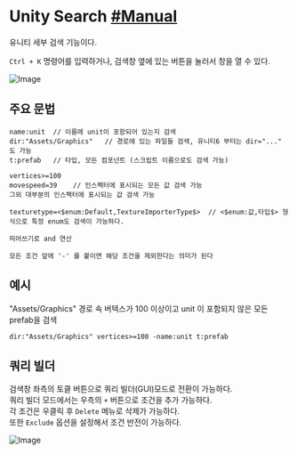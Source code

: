# Unity Search [#Manual](https://docs.unity3d.com/kr/current/Manual/search-overview.html)
유니티 세부 검색 기능이다.

`Ctrl + K` 명령어를 입력하거나, 검색창 옆에 있는 버튼을 눌러서 창을 열 수 있다.

![Image](https://github.com/user-attachments/assets/8d78d2a7-8187-4908-8ada-ff857c1c2b4f)


## 주요 문법
```
name:unit  // 이름에 unit이 포함되어 있는지 검색
dir:"Assets/Graphics"   // 경로에 있는 파일들 검색, 유니티6 부터는 dir="..." 도 가능
t:prefab   // 타입, 모든 컴포넌트 (스크립트 이름으로도 검색 가능)

vertices>=100
movespeed=39    // 인스펙터에 표시되는 모든 값 검색 가능
그외 대부분의 인스펙터에 표시되는 값 검색 가능

texturetype=<$enum:Default,TextureImporterType$>  // <$enum:값,타입$> 형식으로 특정 enum도 검색이 가능하다.

띄어쓰기로 and 연산

모든 조건 앞에 '-' 를 붙이면 해당 조건을 제외한다는 의미가 된다
```

## 예시
"Assets/Graphics" 경로 속 버텍스가 100 이상이고 unit 이 포함되지 않은 모든 prefab을 검색
```
dir:"Assets/Graphics" vertices>=100 -name:unit t:prefab
```

## 쿼리 빌더
검색창 좌측의 토클 버튼으로 쿼리 빌더(GUI)모드로 전환이 가능하다.  
쿼리 빌더 모드에서는 우측의 `+` 버튼으로 조건을 추가 가능하다.  
각 조건은 우클릭 후 `Delete` 메뉴로 삭제가 가능하다.  
또한 `Exclude` 옵션을 설정해서 조건 반전이 가능하다.  

![Image](https://github.com/user-attachments/assets/3595392f-46c6-4a22-a0b1-6a34931ac823)

